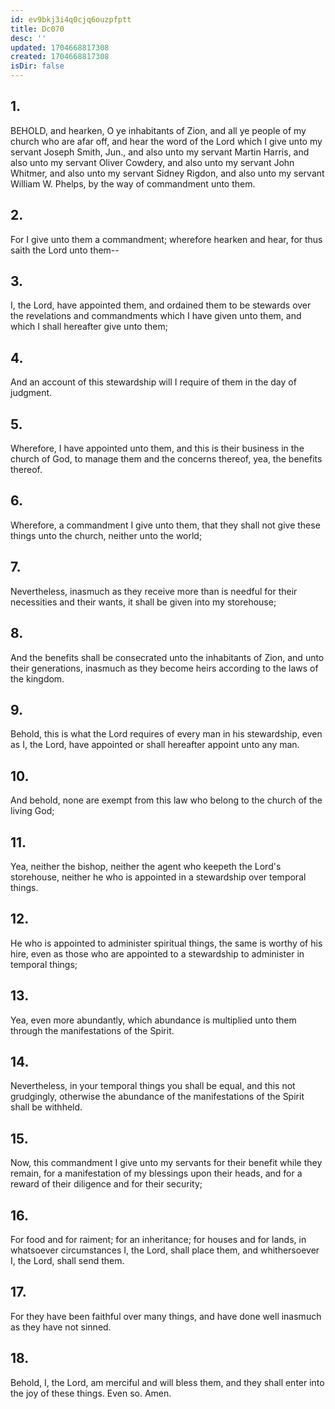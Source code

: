 ```yaml
---
id: ev9bkj3i4q0cjq6ouzpfptt
title: Dc070
desc: ''
updated: 1704668817308
created: 1704668817308
isDir: false
---
```

## 1.
BEHOLD, and hearken, O ye inhabitants of Zion, and all ye people of my church who are afar off, and hear the word of the Lord which I give unto my servant Joseph Smith, Jun., and also unto my servant Martin Harris, and also unto my servant Oliver Cowdery, and also unto my servant John Whitmer, and also unto my servant Sidney Rigdon, and also unto my servant William W. Phelps, by the way of commandment unto them.
## 2.
For I give unto them a commandment; wherefore hearken and hear, for thus saith the Lord unto them--
## 3.
I, the Lord, have appointed them, and ordained them to be stewards over the revelations and commandments which I have given unto them, and which I shall hereafter give unto them;
## 4.
And an account of this stewardship will I require of them in the day of judgment.
## 5.
Wherefore, I have appointed unto them, and this is their business in the church of God, to manage them and the concerns thereof, yea, the benefits thereof.
## 6.
Wherefore, a commandment I give unto them, that they shall not give these things unto the church, neither unto the world;
## 7.
Nevertheless, inasmuch as they receive more than is needful for their necessities and their wants, it shall be given into my storehouse;
## 8.
And the benefits shall be consecrated unto the inhabitants of Zion, and unto their generations, inasmuch as they become heirs according to the laws of the kingdom.
## 9.
Behold, this is what the Lord requires of every man in his stewardship, even as I, the Lord, have appointed or shall hereafter appoint unto any man.
## 10.
And behold, none are exempt from this law who belong to the church of the living God;
## 11.
Yea, neither the bishop, neither the agent who keepeth the Lord's storehouse, neither he who is appointed in a stewardship over temporal things.
## 12.
He who is appointed to administer spiritual things, the same is worthy of his hire, even as those who are appointed to a stewardship to administer in temporal things;
## 13.
Yea, even more abundantly, which abundance is multiplied unto them through the manifestations of the Spirit.
## 14.
Nevertheless, in your temporal things you shall be equal, and this not grudgingly, otherwise the abundance of the manifestations of the Spirit shall be withheld.
## 15.
Now, this commandment I give unto my servants for their benefit while they remain, for a manifestation of my blessings upon their heads, and for a reward of their diligence and for their security;
## 16.
For food and for raiment; for an inheritance; for houses and for lands, in whatsoever circumstances I, the Lord, shall place them, and whithersoever I, the Lord, shall send them.
## 17.
For they have been faithful over many things, and have done well inasmuch as they have not sinned.
## 18.
Behold, I, the Lord, am merciful and will bless them, and they shall enter into the joy of these things. Even so. Amen.
